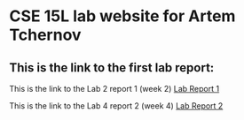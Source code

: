 # CSE 15L lab website for Artem Tchernov <br>
## This is the link to the first lab report:
This is the link to the Lab 2 report 1 (week 2)
[Lab Report 1](https://atch19.github.io/cse15l-lab-reports/lab-report-1-week-2.html)

This is the link to the Lab 4 report 2 (week 4)
[Lab Report 2](https://atch19.github.io/cse15l-lab-reports/lab-report-2-week-4.html)

